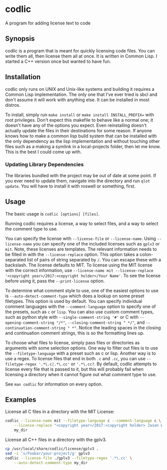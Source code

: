 # codlic
A program for adding license text to code

## Synopsis
codlic is a program that is meant for quickly licensing code files. You can
write them all, then license them all at once. It is written in Common Lisp. I
started a C++ version once but wanted to have fun.

## Installation
codlic only runs on UNIX and Unix-like systems and building it requires a Common
Lisp implementation. The only one that I've ever tried is sbcl and don't assume
it will work with anything else. It can be installed in most distros.

To install, simply run `make install` or `make install INSTALL_PREFIX=` with
root privileges. Don't expect this makefile to behave like a normal one; it
doesn't have any of the options you expect. Even reinstalling doesn't actually
update the files in their destinations for some reason. If anyone knows how to
make a common lisp build system that can be installed with the only dependency
as the lisp implementation and without touching other files such as a making a
symlink in a local-projects folder, then let me know. This is the best I could
come up with.

### Updating Library Dependencies
The libraries bundled with the project may be out of date at some point. If you
ever need to update them, navigate into the directory and run `qlot update`. You
will have to install it with roswell or something, first.

## Usage
The basic usage is `codlic [options] [files]`.

Running codlic requires a license, a way to select files, and a way to select
the comment type to use.

You can specify the license with `--license-file` or `--license-name`. Using
`--license-name` you can specify one of the included licenses such as `gplv3` or
`mit`. Note, these licenses are templates. The relevant information needs to be
filled in with the `--license-replace` option. This option takes a
colon-separated list of pairs of string separated by `/`. You can escape these
with a backslash. The license defaults to MIT. To license using the MIT license
with the correct information, use `--license-name mit --license-replace
'<copyright year>/2017:<copyright holder>/Your Name'`. To see the license before
using it, pass the `--print-license` option.

To determine what comment style to use, one of the easiest options to use is
`--auto-detect-comment-type` which does a lookup on some preset filetypes. This
option is used by default. You can specify individual comment languages with the
`--comment-language` option to specify one of the presets, such as `c` or
`lisp`.  You can also use custom comment types, such as python style with
`--single-comment-string '#'` or C with `--opening-comment-string "/*"`,
`--closing-comment-string " */"`, and `--continuation-comment-string " *"`.
Notice the leading spaces in the closing and continuation comment strings, this
is so the formatting lines up.

To choose what files to license, simply pass files or directories as arguments
with some selection options. One way to filter out files is to use the
`--filetype-language` with a preset such as c or lisp. Another way is to use a
regex. To license files that end in both `.c` and `.cc`, you can use
`--filetype-regex '.*\.c|.*\.cc'` or `'.*\.cc?`. By default, codlic attempts to
license every file that is passed to it, but this will probably fail when
licensing a directory when it cannot figure out what comment type to use.

See `man codlic` for information on every option.

## Examples
License all C files in a directory with the MIT License:

```bash
codlic --license-name mit --filetype-language c --comment-language c \
	--license-replace "<copyright year>/2017:<copyright holder> Jason Waataja" \
	my_dir
```

License all C++ files in a directory with the gplv3.

```bash
cp /usr/local/share/codlic/license/gplv3 .
sed -i 's/Foobar/your-project/g' gplv3
codlic --license-file ./gplv3 --filetype-regex '.*\.cc' \
	--auto-detect-comment-type my_dir
```

